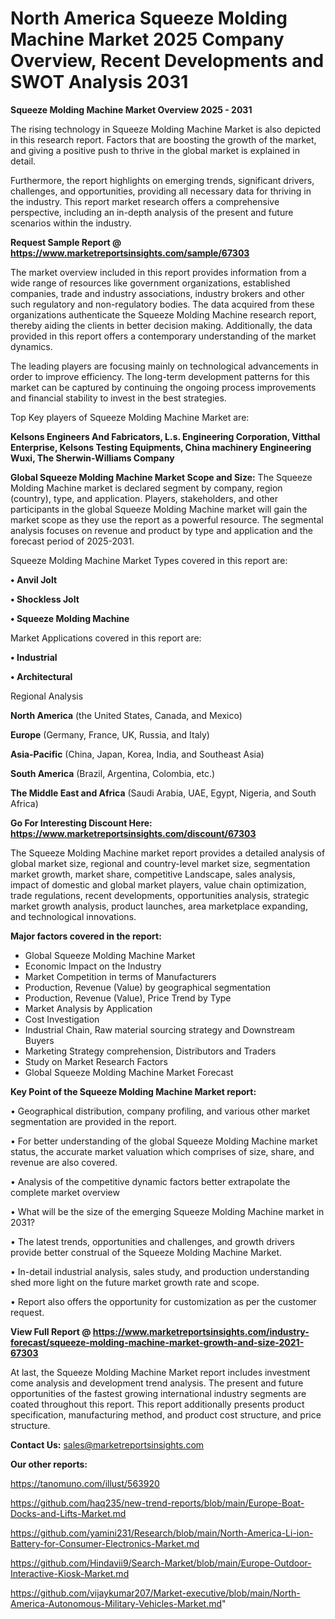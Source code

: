 # North America Squeeze Molding Machine Market 2025 Company Overview, Recent Developments and SWOT Analysis 2031

<Strong> Squeeze Molding Machine Market Overview 2025 - 2031</strong>

The rising technology in Squeeze Molding Machine Market is also depicted in this research report. Factors that are boosting the growth of the market, and giving a positive push to thrive in the global market is explained in detail.

Furthermore, the report highlights on emerging trends, significant drivers, challenges, and opportunities, providing all necessary data for thriving in the industry. This report market research offers a comprehensive perspective, including an in-depth analysis of the present and future scenarios within the industry.

<strong>Request Sample Report @ <a href=https://www.marketreportsinsights.com/sample/67303>https://www.marketreportsinsights.com/sample/67303</a></strong>

The market overview included in this report provides information from a wide range of resources like government organizations, established companies, trade and industry associations, industry brokers and other such regulatory and non-regulatory bodies. The data acquired from these organizations authenticate the Squeeze Molding Machine research report, thereby aiding the clients in better decision making. Additionally, the data provided in this report offers a contemporary understanding of the market dynamics.

The leading players are focusing mainly on technological advancements in order to improve efficiency. The long-term development patterns for this market can be captured by continuing the ongoing process improvements and financial stability to invest in the best strategies.

Top Key players of Squeeze Molding Machine Market are:

<strong>Kelsons Engineers And Fabricators, L.s. Engineering Corporation, Vitthal Enterprise, Kelsons Testing Equipments, China machinery Engineering Wuxi, The Sherwin-Williams Company</strong>

<strong><b>Global Squeeze Molding Machine Market Scope and Size:</b></strong>
The Squeeze Molding Machine market is declared segment by company, region (country), type, and application. Players, stakeholders, and other participants in the global Squeeze Molding Machine market will gain the market scope as they use the report as a powerful resource. The segmental analysis focuses on revenue and product by type and application and the forecast period of 2025-2031.

Squeeze Molding Machine Market Types covered in this report are:

<strong>• Anvil Jolt

• Shockless Jolt

• Squeeze Molding Machine</strong>

Market Applications covered in this report are:

<strong>• Industrial

• Architectural</strong> 

Regional Analysis

<strong>North America</strong> (the United States, Canada, and Mexico)

<strong>Europe</strong> (Germany, France, UK, Russia, and Italy)

<strong>Asia-Pacific</strong> (China, Japan, Korea, India, and Southeast Asia)

<strong>South America</strong> (Brazil, Argentina, Colombia, etc.)

<strong>The Middle East and Africa</strong> (Saudi Arabia, UAE, Egypt, Nigeria, and South Africa)

<strong>Go For Interesting Discount Here: <a href=https://www.marketreportsinsights.com/discount/67303>https://www.marketreportsinsights.com/discount/67303</a></strong>

The Squeeze Molding Machine market report provides a detailed analysis of global market size, regional and country-level market size, segmentation market growth, market share, competitive Landscape, sales analysis, impact of domestic and global market players, value chain optimization, trade regulations, recent developments, opportunities analysis, strategic market growth analysis, product launches, area marketplace expanding, and technological innovations.

<strong><b>Major factors covered in the report:</b></strong>
<ul>
  <li>Global Squeeze Molding Machine Market </li>
  <li>Economic Impact on the Industry</li>
  <li>Market Competition in terms of Manufacturers</li>
  <li>Production, Revenue (Value) by geographical segmentation</li>
  <li>Production, Revenue (Value), Price Trend by Type</li>
  <li>Market Analysis by Application</li>
  <li>Cost Investigation</li>
  <li>Industrial Chain, Raw material sourcing strategy and Downstream Buyers</li>
  <li>Marketing Strategy comprehension, Distributors and Traders</li>
  <li>Study on Market Research Factors</li>
  <li>Global Squeeze Molding Machine Market Forecast</li>
</ul>

<strong><b>Key Point of the Squeeze Molding Machine Market report:</b></strong>

• Geographical distribution, company profiling, and various other market segmentation are provided in the report.

• For better understanding of the global Squeeze Molding Machine market status, the accurate market valuation which comprises of size, share, and revenue are also covered.

• Analysis of the competitive dynamic factors better extrapolate the complete market overview

• What will be the size of the emerging Squeeze Molding Machine market in 2031?

• The latest trends, opportunities and challenges, and growth drivers provide better construal of the Squeeze Molding Machine Market.

• In-detail industrial analysis, sales study, and production understanding shed more light on the future market growth rate and scope.

• Report also offers the opportunity for customization as per the customer request.

<strong><b>View Full Report @ <a href=https://www.marketreportsinsights.com/industry-forecast/squeeze-molding-machine-market-growth-and-size-2021-67303>https://www.marketreportsinsights.com/industry-forecast/squeeze-molding-machine-market-growth-and-size-2021-67303</a></b></strong>


At last, the Squeeze Molding Machine Market report includes investment come analysis and development trend analysis. The present and future opportunities of the fastest growing international industry segments are coated throughout this report. This report additionally presents product specification, manufacturing method, and product cost structure, and price structure.

<strong>Contact Us:</strong>
sales@marketreportsinsights.com

<strong>Our other reports:</strong>

<a href=https://tanomuno.com/illust/563920>https://tanomuno.com/illust/563920</a>

<a href=https://github.com/haq235/new-trend-reports/blob/main/Europe-Boat-Docks-and-Lifts-Market.md>https://github.com/haq235/new-trend-reports/blob/main/Europe-Boat-Docks-and-Lifts-Market.md</a>

<a href=https://github.com/yamini231/Research/blob/main/North-America-Li-ion-Battery-for-Consumer-Electronics-Market.md>https://github.com/yamini231/Research/blob/main/North-America-Li-ion-Battery-for-Consumer-Electronics-Market.md</a>

<a href=https://github.com/Hindavii9/Search-Market/blob/main/Europe-Outdoor-Interactive-Kiosk-Market.md>https://github.com/Hindavii9/Search-Market/blob/main/Europe-Outdoor-Interactive-Kiosk-Market.md</a>

<a href=https://github.com/vijaykumar207/Market-executive/blob/main/North-America-Autonomous-Military-Vehicles-Market.md>https://github.com/vijaykumar207/Market-executive/blob/main/North-America-Autonomous-Military-Vehicles-Market.md</a>"
